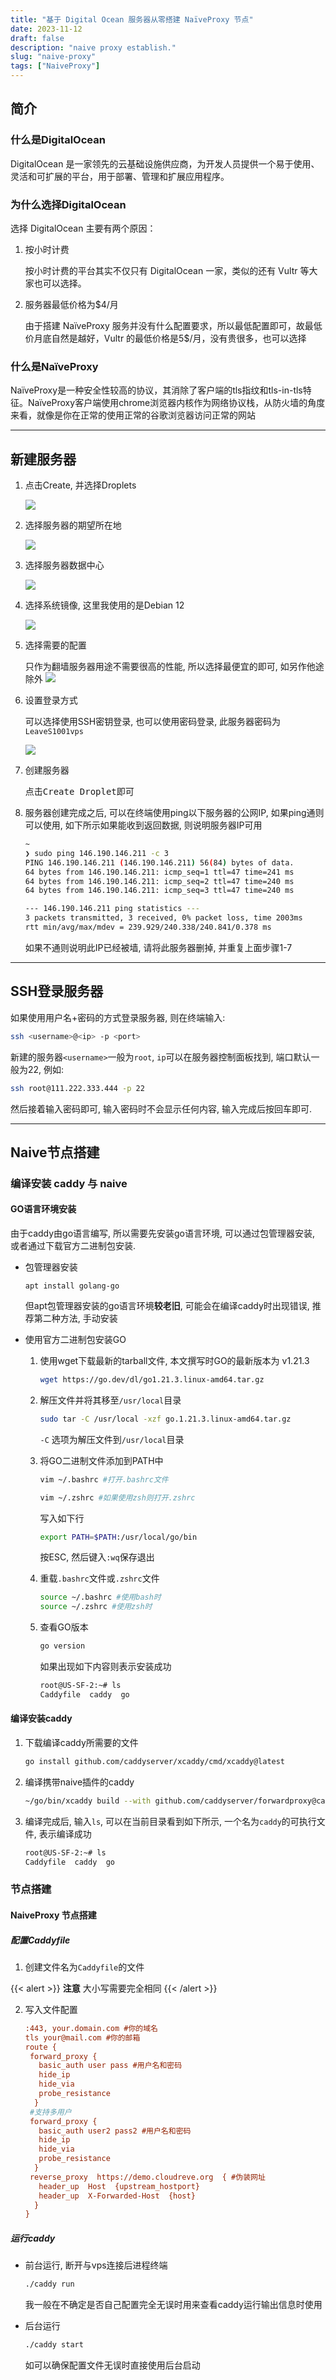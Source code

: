 ```yaml
---
title: "基于 Digital Ocean 服务器从零搭建 NaïveProxy 节点"
date: 2023-11-12
draft: false
description: "naive proxy establish."
slug: "naive-proxy"
tags: ["NaiveProxy"]
---
```

## 简介

### 什么是DigitalOcean

DigitalOcean 是一家领先的云基础设施供应商，为开发人员提供一个易于使用、灵活和可扩展的平台，用于部署、管理和扩展应用程序。

### 为什么选择DigitalOcean

选择 DigitalOcean 主要有两个原因：

1. 按小时计费

   按小时计费的平台其实不仅只有 DigitalOcean 一家，类似的还有 Vultr 等大家也可以选择。

2. 服务器最低价格为$4/月

   由于搭建 NaïveProxy 服务并没有什么配置要求，所以最低配置即可，故最低价月底自然是越好，Vultr 的最低价格是5$/月，没有贵很多，也可以选择

### 什么是NaïveProxy

NaïveProxy是一种安全性较高的协议，其消除了客户端的tls指纹和tls-in-tls特征。NaïveProxy客户端使用chrome浏览器内核作为网络协议栈，从防火墙的角度来看，就像是你在正常的使用正常的谷歌浏览器访问正常的网站

---

## 新建服务器

1. 点击Create, 并选择Droplets

   ![](create.png)

2. 选择服务器的期望所在地

   ![](location.png)

3. 选择服务器数据中心

   ![](datacenter.png)

4. 选择系统镜像, 这里我使用的是Debian 12

   ![](iso.png)

5. 选择需要的配置

   只作为翻墙服务器用途不需要很高的性能, 所以选择最便宜的即可, 如另作他途除外
   ![](size.png)

6. 设置登录方式

   可以选择使用SSH密钥登录, 也可以使用密码登录, 此服务器密码为`LeaveS1001vps`

   ![](loginmethod.png)

7. 创建服务器

   点击<kbd>Create Droplet</kbd>即可

8. 服务器创建完成之后, 可以在终端使用ping以下服务器的公网IP, 如果ping通则可以使用, 如下所示如果能收到返回数据, 则说明服务器IP可用

   ```bash
   ~
   ❯ sudo ping 146.190.146.211 -c 3
   PING 146.190.146.211 (146.190.146.211) 56(84) bytes of data.
   64 bytes from 146.190.146.211: icmp_seq=1 ttl=47 time=241 ms
   64 bytes from 146.190.146.211: icmp_seq=2 ttl=47 time=240 ms
   64 bytes from 146.190.146.211: icmp_seq=3 ttl=47 time=240 ms
   
   --- 146.190.146.211 ping statistics ---
   3 packets transmitted, 3 received, 0% packet loss, time 2003ms
   rtt min/avg/max/mdev = 239.929/240.338/240.841/0.378 ms
   ```

   如果不通则说明此IP已经被墙, 请将此服务器删掉, 并重复上面步骤1-7

---

## SSH登录服务器

如果使用用户名+密码的方式登录服务器, 则在终端输入:

```bash
ssh <username>@<ip> -p <port>
```

新建的服务器`<username>`一般为`root`, `ip`可以在服务器控制面板找到, 端口默认一般为22, 例如:

```bash
ssh root@111.222.333.444 -p 22
```

然后接着输入密码即可, 输入密码时不会显示任何内容, 输入完成后按回车即可. 

---

## Naive节点搭建

### 编译安装 caddy 与 naive

#### GO语言环境安装

由于caddy由go语言编写, 所以需要先安装go语言环境, 可以通过包管理器安装, 或者通过下载官方二进制包安装.

- 包管理器安装

  ```
  apt install golang-go
  ```

  但apt包管理器安装的go语言环境**较老旧**, 可能会在编译caddy时出现错误, 推荐第二种方法, 手动安装

- 使用官方二进制包安装GO

  1. 使用wget下载最新的tarball文件, 本文撰写时GO的最新版本为 v1.21.3

     ```bash
     wget https://go.dev/dl/go1.21.3.linux-amd64.tar.gz
     ```

  2. 解压文件并将其移至`/usr/local`目录

     ```bash
     sudo tar -C /usr/local -xzf go.1.21.3.linux-amd64.tar.gz
     ```

     `-C` 选项为解压文件到`/usr/local`目录

  3. 将GO二进制文件添加到PATH中

     ```bash
     vim ~/.bashrc #打开.bashrc文件
     
     vim ~/.zshrc #如果使用zsh则打开.zshrc
     ```

     写入如下行

     ```bash
     export PATH=$PATH:/usr/local/go/bin
     ```

     按ESC, 然后键入`:wq`保存退出

  4. 重载`.bashrc`文件或`.zshrc`文件

     ```bash
     source ~/.bashrc #使用bash时
     source ~/.zshrc #使用zsh时
     ```

  5. 查看GO版本

     ```bash
     go version
     ```

     如果出现如下内容则表示安装成功

     ```bash
     root@US-SF-2:~# ls
     Caddyfile  caddy  go
     ```

     

#### 编译安装caddy

1. 下载编译caddy所需要的文件

   ```bash
   go install github.com/caddyserver/xcaddy/cmd/xcaddy@latest
   ```

2. 编译携带naive插件的caddy

   ```bash
   ~/go/bin/xcaddy build --with github.com/caddyserver/forwardproxy@caddy2=github.com/klzgrad/forwardproxy@naive
   ```

3. 编译完成后, 输入`ls`, 可以在当前目录看到如下所示, 一个名为`caddy`的可执行文件, 表示编译成功

   ```bash
   root@US-SF-2:~# ls
   Caddyfile  caddy  go
   ```



### 节点搭建

#### NaiveProxy 节点搭建

##### 配置Caddyfile

1. 创建文件名为`Caddyfile`的文件

{{< alert >}}
**注意** 大小写需要完全相同
{{< /alert >}}


2. 写入文件配置

   ```ini
   :443, your.domain.com #你的域名
   tls your@mail.com #你的邮箱
   route {
    forward_proxy {
      basic_auth user pass #用户名和密码
      hide_ip
      hide_via
      probe_resistance
     }
    #支持多用户
    forward_proxy {
      basic_auth user2 pass2 #用户名和密码
      hide_ip
      hide_via
      probe_resistance
     }
    reverse_proxy  https://demo.cloudreve.org  { #伪装网址
      header_up  Host  {upstream_hostport}
      header_up  X-Forwarded-Host  {host}
     }
   }
   ```

##### 运行caddy

- 前台运行, 断开与vps连接后进程终端

  ```bash
  ./caddy run
  ```

  我一般在不确定是否自己配置完全无误时用来查看caddy运行输出信息时使用

- 后台运行

  ```bash
  ./caddy start
  ```

  如可以确保配置文件无误时直接使用后台启动

  



